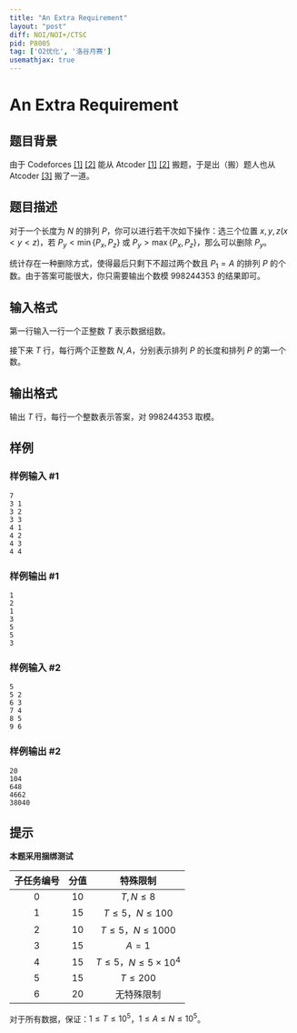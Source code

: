 ```yaml
---
title: "An Extra Requirement"
layout: "post"
diff: NOI/NOI+/CTSC
pid: P8005
tag: ['O2优化', '洛谷月赛']
usemathjax: true
---
```


# An Extra Requirement
## 题目背景

由于 Codeforces [[1]](https://codeforces.com/contest/1610/problem/I) [[2]](https://codeforces.com/contest/1591/problem/F) 能从 Atcoder [[1]](https://atcoder.jp/contests/agc017/tasks/agc017_d) [[2]](https://atcoder.jp/contests/arc115/tasks/arc115_e) 搬题，于是出（搬）题人也从 Atcoder [[3]](https://atcoder.jp/contests/agc054/tasks/agc054_e) 搬了一道。
## 题目描述

对于一个长度为 $N$ 的排列 $P$，你可以进行若干次如下操作：选三个位置 $x,y,z(x<y<z)$，若 $P_y<\min\{P_x,P_z\}$ 或 $P_y>\max\{P_x,P_z\}$，那么可以删除 $P_y$。

统计存在一种删除方式，使得最后只剩下不超过两个数且 $P_1=A$ 的排列 $P$ 的个数。由于答案可能很大，你只需要输出个数模 $998244353$ 的结果即可。
## 输入格式

第一行输入一行一个正整数 $T$ 表示数据组数。

接下来 $T$ 行，每行两个正整数 $N,A$，分别表示排列 $P$ 的长度和排列 $P$ 的第一个数。
## 输出格式

输出 $T$ 行，每行一个整数表示答案，对 $998244353$ 取模。
## 样例

### 样例输入 #1
```
7
3 1
3 2
3 3
4 1
4 2
4 3
4 4
```
### 样例输出 #1
```
1
2
1
3
5
5
3
```
### 样例输入 #2
```
5
5 2
6 3
7 4
8 5
9 6
```
### 样例输出 #2
```
20
104
648
4662
38040
```
## 提示

**本题采用捆绑测试**

| 子任务编号 | 分值 | 特殊限制 |
| :----------: | :----------: | :----------: |
| $0$ | $10$ | $T,N\le 8$ |
| $1$ | $15$ | $T\le 5$，$N\le 100$ |
| $2$ | $10$ | $T\le 5$，$N\le 1000$ |
| $3$ | $15$ | $A=1$ |
| $4$ | $15$ | $T\le 5$，$N\le 5\times 10^4$ |
| $5$ | $15$ | $T\le 200$ |
| $6$ | $20$ | 无特殊限制 |

对于所有数据，保证：$1\le T\le 10^5$，$1\le A\le N\le 10^5$。
